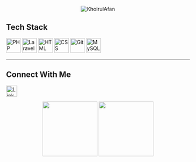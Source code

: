 <p align="center">
  <img src="https://komarev.com/ghpvc/?username=KhoirulAfan&label=Profile%20views&color=0e75b6&style=flat" alt="KhoirulAfan" />
</p>

##  Tech Stack

<p align="left">
  <img src="https://cdn.jsdelivr.net/gh/devicons/devicon/icons/php/php-original.svg" width="40" height="40" alt="PHP"/>
  <img src="https://cdn.jsdelivr.net/gh/devicons/devicon/icons/laravel/laravel-original.svg" width="40" height="40" alt="Laravel"/>
  <img src="https://cdn.jsdelivr.net/gh/devicons/devicon/icons/html5/html5-original.svg" width="40" height="40" alt="HTML"/>
  <img src="https://cdn.jsdelivr.net/gh/devicons/devicon/icons/css3/css3-original.svg" width="40" height="40" alt="CSS"/>
  <img src="https://cdn.jsdelivr.net/gh/devicons/devicon/icons/git/git-original.svg" width="40" height="40" alt="Git"/>
  <img src="https://cdn.jsdelivr.net/gh/devicons/devicon/icons/mysql/mysql-original.svg" width="40" height="40" alt="MySQL"/>
</p>

---

##  Connect With Me

<p align="left">
  <a href="https://linkedin.com/in/khoirul-afwan" target="_blank">
    <img src="https://cdn.jsdelivr.net/gh/devicons/devicon/icons/linkedin/linkedin-original.svg" width="30" height="30" alt="LinkedIn"/>
  </a>
</p>


<p align="center">
  <img src="https://github-readme-stats.vercel.app/api?username=KhoirulAfan&show_icons=true&theme=default" height="150" />
  <img src="https://github-readme-stats.vercel.app/api/top-langs/?username=KhoirulAfan&layout=compact" height="150" />
</p>

